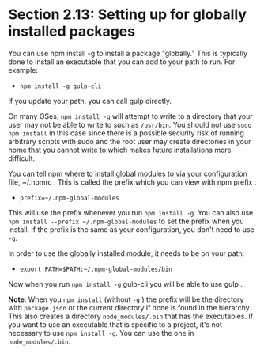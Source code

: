 # Section 2.13: Setting up for globally installed packages

You can use npm install -g to install a package "globally." This is typically done to install an executable that you can add to your path to run. For example:
- `npm install -g gulp-cli`

If you update your path, you can call gulp directly.

On many OSes, `npm install -g` will attempt to write to a directory that your user may not be able to write to such as `/usr/bin`. You should not use `sudo npm install` in this case since there is a possible security risk of running arbitrary scripts with sudo and the root user may create directories in your home that you cannot write to which makes future installations more difficult.

You can tell npm where to install global modules to via your configuration file, ~/.npmrc . This is called the prefix which you can view with npm prefix .
- `prefix=~/.npm-global-modules`

This will use the prefix whenever you run `npm install -g`. You can also use `npm install --prefix ~/.npm-global-modules` to set the prefix when you install. If the prefix is the same as your configuration, you don't need to use `-g`.

In order to use the globally installed module, it needs to be on your path:
- `export PATH=$PATH:~/.npm-global-modules/bin`

Now when you run `npm install -g` gulp-cli you will be able to use gulp .

**Note**: When you `npm install` (without `-g` ) the prefix will be the directory with `package.json` or the current directory if none is found in the hierarchy. This also creates a directory `node_modules/.bin` that has the executables. If you want to use an executable that is specific to a project, it's not necessary to use `npm install -g`. You can use the one in `node_modules/.bin`.